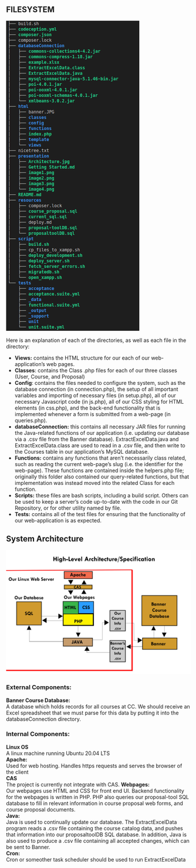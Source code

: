 ## FILESYSTEM
![filesystem](https://github.com/CP499ColoradoCollege/CurriculumChangeRequests/blob/master/presentation/filesystem.png)

Here is an explanation of each of the directories, as well as each file in the directory:
+ **Views:** contains the HTML structure for our each of our web-application’s web pages.
+ **Classes**: contains the Class .php files for each of our three classes (User, Course, and Proposal)
+ **Config**: contains the files needed to configure the system, such as the database connection (in connection.php), the setup of all important variables and importing of necessary files (in setup.php), all of our necessary Javascript code (in js.php), all of our CSS styling for HTML elements (in css.php), and the back-end functionality that is implemented whenever a form is submitted from a web-page (in queries.php).
+ **databaseConnection:** this contains all necessary JAR files for running the Java-related functions of our application (i.e. updating our database via a .csv file from the Banner database). ExtractExcelData.java and ExtractExcelData.class are used to read in a .csv file, and then write to the Courses table in our application’s MySQL database.
+ **Functions:** contains any functions that aren’t necessarily class related, such as reading the current web-page’s slug (i.e. the identifier for the web-page). These functions are contained inside the helpers.php file; originally this folder also contained our query-related functions, but that implementation was instead moved into the related Class for each function.
+ **Scripts:** these files are bash scripts, including a build script. Others can be used to keep a server’s code up-to-date with the code in our Git Repository, or for other utility named by file.
+ **Tests:** contains all of the test files for ensuring that the functionality of our web-application is as expected.

## System Architecture
![alt text](https://github.com/CP499ColoradoCollege/CurriculumChangeRequests/blob/master/presentation/Architecture.jpg)
### External Components:
**Banner Course Database:**  
  A database which holds records for all courses at CC. We should receive an Excel spreadsheet that we must parse for this data by putting it into the databaseConnection directory.
### Internal Components:
**Linux OS**  
  A linux machine running Ubuntu 20.04 LTS  
**Apache:**  
  Used for web hosting. Handles https requests and serves the browser of the client  
**CAS**  
  The project is currently not integrate with CAS.
**Webpages:**  
  Our webpages use HTML and CSS for front end UI. Backend functionality for the webpages is written in PHP. PHP also queries our proposal-tool SQL database to fill in relevant information in course proposal web forms, and course proposal documents.  
**Java:**  
  Java is used to continually update our database. The ExtractExcelData program reads a .csv file containing the course catalog data, and pushes that information into our proposaltoolDB SQL database. In addition, Java is also used to produce a .csv file containing all accepted changes, which can be sent to Banner.  
**Cron:**  
Cron or someother task scheduler should be used to run ExtractExcelData


